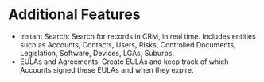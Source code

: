 # Additional Features

- Instant Search: Search for records in CRM, in real time. Includes entities such as Accounts, Contacts, Users, Risks, Controlled Documents, Legislation, Software, Devices, LGAs, Suburbs.
- EULAs and Agreements: Create EULAs and keep track of which Accounts signed these EULAs and when they expire.